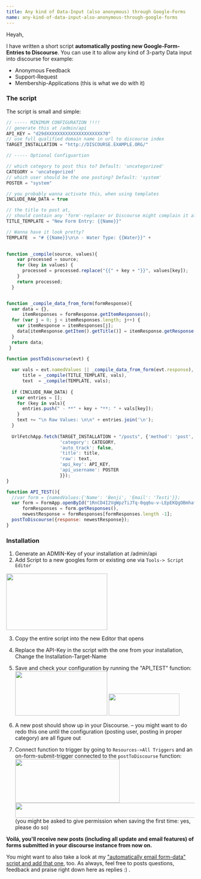 ```yaml
---
title: Any kind of Data-Input (also anonymous) through Google-Forms
name: any-kind-of-data-input-also-anonymous-through-google-forms
---
```


Heyah,

I have written a short script **automatically posting new Google-Form-Entries to Discourse**. You can use it to allow any kind of 3-party Data input into discourse for example:
 
 - Anonymous Feedback
 - Support-Request
 - Membership-Applications (this is what we do with it)

### The script
The script is small and simple:

```javascript
// ----- MINIMUM CONFIGURATION !!!!
// generate this at /admin/api
API_KEY = "d29dXXXXXXXXXXXXXXXXXXXXX70"
// use full qualified domain name in url to discourse index
TARGET_INSTALLATION = "http://DISCOURSE.EXAMPLE.ORG/"

// ----- Optional Configuartion

// which category to post this to? Default: 'uncategorized'
CATEGORY = 'uncategorized'
// which user should be the one posting? Default: 'system'
POSTER = "system"

// you probably wanna activate this, when using templates
INCLUDE_RAW_DATA = true

// the title to post at,
// should contain any 'form'-replacer or Discourse might complain it already has that title
TITLE_TEMPLATE = "New Form Entry: {{Name}}"

// Wanna have it look pretty?
TEMPLATE  = "# {{Name}}\n\n - Water Type: {{Water}}" + 
             

function _compile(source, values){
    var processed = source;
    for (key in values) {
      processed = processed.replace("{{" + key + "}}", values[key]);
    }
    return processed;
  }


function _compile_data_from_form(formResponse){
  var data = {},
      itemResponses = formResponse.getItemResponses();
  for (var j = 0; j < itemResponses.length; j++) {
    var itemResponse = itemResponses[j];
    data[itemResponse.getItem().getTitle()] = itemResponse.getResponse();
  }
  return data;
 }

function postToDiscourse(evt) {
  
  var vals = evt.namedValues || _compile_data_from_form(evt.response),
      title = _compile(TITLE_TEMPLATE, vals),
      text  = _compile(TEMPLATE, vals);
 
  if (INCLUDE_RAW_DATA) {
    var entries = [];
    for (key in vals){
      entries.push(" - **" + key + "**: " + vals[key]);
    }
    text += "\n Raw Values: \n\n" + entries.join('\n');
  }
  
  UrlFetchApp.fetch(TARGET_INSTALLATION + "/posts", {'method': 'post', 'payload':{
                    'category': CATEGORY,
                    'auto_track': false,
                    'title': title,
                    'raw': text,
                    'api_key': API_KEY,
                    'api_username': POSTER
                    }});
}

function API_TEST(){
  //var form = {namedValues:{'Name': 'Benji', 'Email': 'Testi'}};
  var form = FormApp.openById("1RnCD4I2VgWpzTiJTq-0qq6u-v-LEpEKQgOBmhafTsQo"),
      formResponses = form.getResponses(),
      newestResponse = formResponses[formResponses.length -1];
  postToDiscourse({response: newestResponse});
}
```

### Installation

1. Generate an ADMIN-Key of your installation at /admin/api
2. Add Script to a new googles form or existing one via `Tools-> Script Editor`
<img src="/uploads/default/35551/260042305e9f0b06.png" width="270" height="151"> 

3. Copy the entire script into the new Editor that opens
4. Replace the API-Key in the script with the one from your installation,
Change the Installation-Target-Name
5. Save and check your configuration by running the "API_TEST" function:
<img src="/uploads/default/35552/c4f011d26e8ae6fd.png" width="246" height="119">  <img src="/uploads/default/35553/d84554cac54c46e6.png" width="189" height="59"> 

6. A new post should show up in your Discourse.
 – you might want to do redo this one until the configuration (posting user, posting in proper category) are all figure out
7. Connect function to trigger by going to `Resources->All Triggers` and an on-form-submit-trigger connected to the `postToDiscourse` function:
<img src="/uploads/default/35554/a4d9788b3ffaa022.png" width="279" height="117">  <img src="/uploads/default/35555/34eb84df3c58894d.png" width="690" height="40"> 
(you might be asked to give permission when saving the first time: yes, please do so)

**Voilá, you'll receive new posts (including all update and email features) of forms submitted in your discourse instance from now on.**

You might want to also take a look at my ["automatically email form-data" script and add that one][1], too. As always, feel free to posts questions, feedback and praise right down here as replies :) .


  [1]: https://gist.github.com/ligthyear/5488787